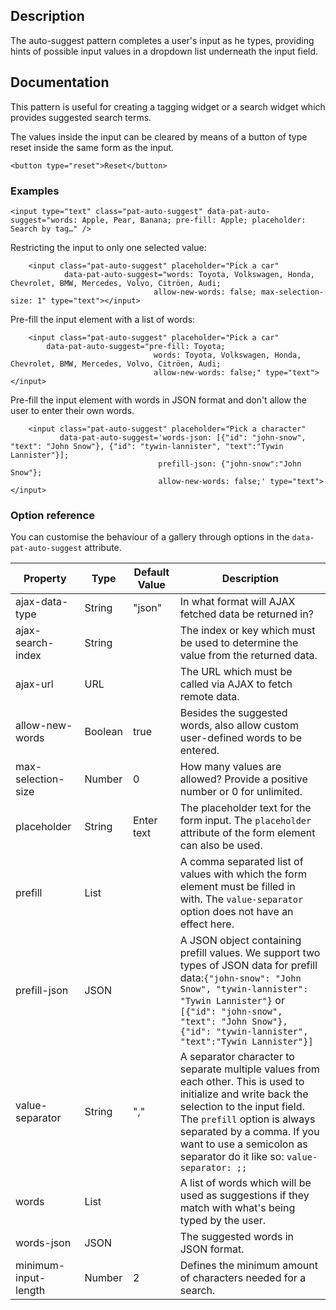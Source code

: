 ## Description

The auto-suggest pattern completes a user's input as he types, providing hints of possible input values in a dropdown list underneath the input field.

## Documentation

This pattern is useful for creating a tagging widget or a search widget which provides suggested search terms.

The values inside the input can be cleared by means of a button of type reset inside the same form as the input.

    <button type="reset">Reset</button>

### Examples

    <input type="text" class="pat-auto-suggest" data-pat-auto-suggest="words: Apple, Pear, Banana; pre-fill: Apple; placeholder: Search by tag…" />

Restricting the input to only one selected value:

        <input class="pat-auto-suggest" placeholder="Pick a car"
                data-pat-auto-suggest="words: Toyota, Volkswagen, Honda, Chevrolet, BMW, Mercedes, Volvo, Citröen, Audi;
                                    allow-new-words: false; max-selection-size: 1" type="text"></input>

Pre-fill the input element with a list of words:

        <input class="pat-auto-suggest" placeholder="Pick a car"
            data-pat-auto-suggest="pre-fill: Toyota;
                                    words: Toyota, Volkswagen, Honda, Chevrolet, BMW, Mercedes, Volvo, Citröen, Audi;
                                    allow-new-words: false;" type="text"></input>

Pre-fill the input element with words in JSON format and don't allow the user to enter their own words.

        <input class="pat-auto-suggest" placeholder="Pick a character"
               data-pat-auto-suggest='words-json: [{"id": "john-snow", "text": "John Snow"}, {"id": "tywin-lannister", "text":"Tywin Lannister"}];
                                     prefill-json: {"john-snow":"John Snow"};
                                     allow-new-words: false;' type="text"></input>

### Option reference

You can customise the behaviour of a gallery through options in the `data-pat-auto-suggest` attribute.

| Property             | Type    | Default Value | Description                                                                                                                                                                                                                                                                          |
| -------------------- | ------- | ------------- | ------------------------------------------------------------------------------------------------------------------------------------------------------------------------------------------------------------------------------------------------------------------------------------ |
| ajax-data-type       | String  | "json"        | In what format will AJAX fetched data be returned in?                                                                                                                                                                                                                                |
| ajax-search-index    | String  |               | The index or key which must be used to determine the value from the returned data.                                                                                                                                                                                                   |
| ajax-url             | URL     |               | The URL which must be called via AJAX to fetch remote data.                                                                                                                                                                                                                          |
| allow-new-words      | Boolean | true          | Besides the suggested words, also allow custom user-defined words to be entered.                                                                                                                                                                                                     |
| max-selection-size   | Number  | 0             | How many values are allowed? Provide a positive number or 0 for unlimited.                                                                                                                                                                                                           |
| placeholder          | String  | Enter text    | The placeholder text for the form input. The `placeholder` attribute of the form element can also be used.                                                                                                                                                                           |
| prefill              | List    |               | A comma separated list of values with which the form element must be filled in with. The `value-separator` option does not have an effect here.                                                                                                                                      |
| prefill-json         | JSON    |               | A JSON object containing prefill values. We support two types of JSON data for prefill data:`{"john-snow": "John Snow", "tywin-lannister": "Tywin Lannister"}` or `[{"id": "john-snow", "text": "John Snow"}, {"id": "tywin-lannister", "text":"Tywin Lannister"}]`                  |
| value-separator      | String  | ","           | A separator character to separate multiple values from each other. This is used to initialize and write back the selection to the input field. The `prefill` option is always separated by a comma. If you want to use a semicolon as separator do it like so: `value-separator: ;;` |
| words                | List    |               | A list of words which will be used as suggestions if they match with what's being typed by the user.                                                                                                                                                                                 |
| words-json           | JSON    |               | The suggested words in JSON format.                                                                                                                                                                                                                                                  |
| minimum-input-length | Number  | 2             | Defines the minimum amount of characters needed for a search.                                                                                                                                                                                                                        |
